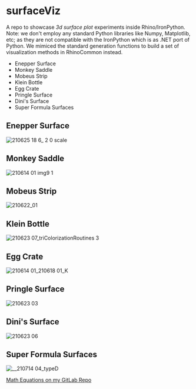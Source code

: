 # surfaceViz
A repo to showcase _3d surface plot_ experiments inside Rhino/IronPython. Note: we don't employ any standard Python libraries like Numpy, Matplotlib, etc; as they are not compatible with the IronPython which is as .NET port of Python. We mimiced the standard generation functions to build a set of visualization methods in RhinoCommon instead.

- Enepper Surface
- Monkey Saddle 
- Mobeus Strip
- Klein Bottle
- Egg Crate
- Pringle Surface
- Dini's Surface
- Super Formula Surfaces


## Enepper Surface
![210625 18 6_ 2 0 scale](https://user-images.githubusercontent.com/6398561/145767247-bce844ce-658b-47ab-8060-0384c6439a91.jpg)

## Monkey Saddle 

![210614 01 img9 1](https://user-images.githubusercontent.com/6398561/145766916-029f94cc-10ad-4060-afe2-472116c45d47.jpg)

## Mobeus Strip
![210622_01](https://user-images.githubusercontent.com/6398561/145766822-242bbfb8-ae64-4a5f-8f6f-ee79073a6e63.jpg)

## Klein Bottle
![210623 07_triColorizationRoutines 3](https://user-images.githubusercontent.com/6398561/145766988-f96e01f6-fa52-47dd-a5f3-f439497786a4.jpg)

## Egg Crate

![210614 01_210618 01_K](https://user-images.githubusercontent.com/6398561/145766874-24fcfc4b-d140-4782-896f-a427c20d53e6.jpg)

## Pringle Surface

![210623 03](https://user-images.githubusercontent.com/6398561/145766772-27834841-5d17-4e2f-9b3e-d34d53b025e2.jpg)

## Dini's Surface
![210623 06](https://user-images.githubusercontent.com/6398561/145766700-92816276-f3cf-4f51-9780-9a45b8fcf425.jpg)

## Super Formula Surfaces

![__210714 04_typeD](https://user-images.githubusercontent.com/6398561/145766254-513d5073-6f0e-4eed-b591-b5236f389e0b.jpg)

[Math Equations on my GitLab Repo](https://gitlab.com/gasingh/mathSurfaces/-/blob/c07bfc86433f5cd4a9437638ec126a38e5edd09b/README.md)
